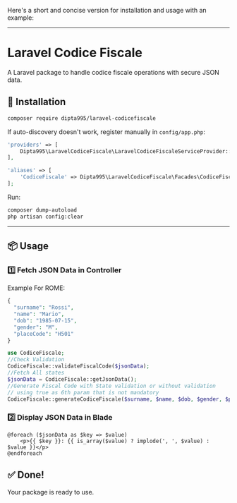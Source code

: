 Here's a short and concise version for installation and usage with an example:

---

# **Laravel Codice Fiscale**

A Laravel package to handle codice fiscale operations with secure JSON data.

## 🚀 Installation

```bash
composer require dipta995/laravel-codicefiscale
```

If auto-discovery doesn't work, register manually in `config/app.php`:

```php
'providers' => [
    Dipta995\LaravelCodiceFiscale\LaravelCodiceFiscaleServiceProvider::class,
],

'aliases' => [
    'CodiceFiscale' => Dipta995\LaravelCodiceFiscale\Facades\CodiceFiscale::class,
];
```

Run:

```bash
composer dump-autoload
php artisan config:clear
```

---

## 📦 Usage

### 1️⃣ Fetch JSON Data in Controller

Example For ROME:
```php
{
  "surname": "Rossi",
  "name": "Mario",
  "dob": "1985-07-15",
  "gender": "M",
  "placeCode": "H501" 
}
````

```php
use CodiceFiscale;
//Check Validation
CodiceFiscale::validateFiscalCode($jsonData);
//Fetch All states
$jsonData = CodiceFiscale::getJsonData();
//Generate Fiscal Code with State validation or without validation
// using true as 6th param that is not mandatory
CodiceFiscale::generateCodiceFiscale($surname, $name, $dob, $gender, $placeCode,true);

```

### 2️⃣ Display JSON Data in Blade

```blade
@foreach ($jsonData as $key => $value)
    <p>{{ $key }}: {{ is_array($value) ? implode(', ', $value) : $value }}</p>
@endforeach
```


## ✅ Done!
Your package is ready to use.
